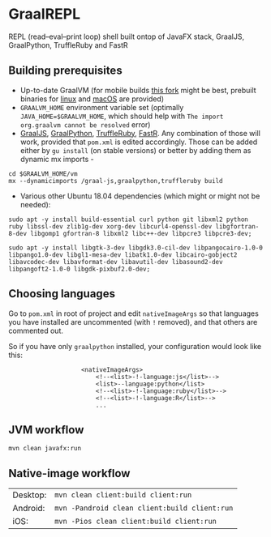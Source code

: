 # GraalREPL
REPL (read–eval–print loop) shell built ontop of JavaFX stack, GraalJS, GraalPython, TruffleRuby and FastR

## Building prerequisites
* Up-to-date GraalVM (for mobile builds [this fork](https://github.com/johanvos/graal/tree/1568-privatecfapi) might be best, prebuilt binaries for [linux](https://download2.gluonhq.com/substrate/graalvm/graalvm-svm-linux-20.1.0-latest.zip) and [macOS](https://download2.gluonhq.com/substrate/graalvm/graalvm-svm-darwin-20.1.0-latest.zip) are provided)
* `GRAALVM_HOME` environment variable set (optimally `JAVA_HOME=$GRAALVM_HOME`, which should help with `The import org.graalvm cannot be resolved` error)
* [GraalJS](https://github.com/graalvm/graaljs), [GraalPython](https://github.com/graalvm/graalpython), [TruffleRuby](https://github.com/oracle/truffleruby), [FastR](https://github.com/oracle/fastr). Any combination of those will work, provided that `pom.xml` is edited accordingly. Those can be added either by `gu install` (on stable versions) or better by adding them as dynamic mx imports - 
```
cd $GRAALVM_HOME/vm
mx --dynamicimports /graal-js,graalpython,truffleruby build
```

* Various other Ubuntu 18.04 dependencies (which might or might not be needed):
```
sudo apt -y install build-essential curl python git libxml2 python ruby libssl-dev zlib1g-dev xorg-dev libcurl4-openssl-dev libgfortran-8-dev libgomp1 gfortran-8 libxml2 libc++-dev libpcre3 libpcre3-dev;

sudo apt -y install libgtk-3-dev libgdk3.0-cil-dev libpangocairo-1.0-0 libpango1.0-dev libgl1-mesa-dev libatk1.0-dev libcairo-gobject2 libavcodec-dev libavformat-dev libavutil-dev libasound2-dev libpangoft2-1.0-0 libgdk-pixbuf2.0-dev;
```

## Choosing languages
Go to `pom.xml` in root of project and edit `nativeImageArgs` so that languages you have installed are uncommented (with `!` removed), and that others are commented out. 

So if you have only `graalpython` installed, your configuration would look like this:
```
                    <nativeImageArgs>
                        <!--<list>-!-language:js</list>-->
                        <list>--language:python</list>
                        <!--<list>-!-language:ruby</list>-->
                        <!--<list>-!-language:R</list>-->
                        ...
```

## JVM workflow
` mvn clean javafx:run `

## Native-image workflow
|          	|   |
|----------	|---|
| Desktop: 	|`mvn clean client:build client:run`|
| Android: 	|`mvn -Pandroid clean client:build client:run`|
| iOS:      |`mvn -Pios clean client:build client:run`|